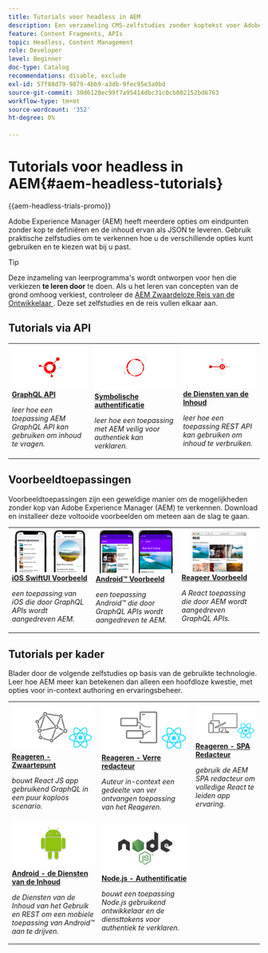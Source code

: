 ```yaml
---
title: Tutorials voor headless in AEM
description: Een verzameling CMS-zelfstudies zonder koptekst voor Adobe Experience Manager. Lesbestanden verkennen via API, framework en voorbeeldtoepassingen.
feature: Content Fragments, APIs
topic: Headless, Content Management
role: Developer
level: Beginner
doc-type: Catalog
recommendations: disable, exclude
exl-id: 57f88d79-9879-4bb9-a3db-9fec95e3a0bd
source-git-commit: 30d6120ec99f7a95414dbc31c0cb002152bd6763
workflow-type: tm+mt
source-wordcount: '352'
ht-degree: 0%

---
```


# Tutorials voor headless in AEM{#aem-headless-tutorials}

{{aem-headless-trials-promo}}

Adobe Experience Manager (AEM) heeft meerdere opties om eindpunten zonder kop te definiëren en de inhoud ervan als JSON te leveren. Gebruik praktische zelfstudies om te verkennen hoe u de verschillende opties kunt gebruiken en te kiezen wat bij u past.

>[!TIP]
>
>Deze inzameling van leerprogramma&#39;s wordt ontworpen voor hen die verkiezen **te leren door** te doen. Als u het leren van concepten van de grond omhoog verkiest, controleer de [ AEM Zwaardeloze Reis van de Ontwikkelaar ](https://experienceleague.adobe.com/docs/experience-manager-cloud-service/content/headless/journeys/developer/overview.html). Deze set zelfstudies en de reis vullen elkaar aan.

## Tutorials via API

<table>
<tr>
  <td>
    <a href="https://experienceleague.adobe.com/docs/experience-manager-learn/getting-started-with-aem-headless/graphql/overview.html">
      <img alt="GRAPHQL API" src="./assets/graphql-icon.png" />
    </a>
    <div>
      <a href="https://experienceleague.adobe.com/docs/experience-manager-learn/getting-started-with-aem-headless/graphql/overview.html">
    <strong> GraphQL API </strong>
    </a>
    </div>
    <p>
    <em> leer hoe een toepassing AEM GraphQL API kan gebruiken om inhoud te vragen.</em>
    <p>
  </td>
  <td>
    <a href="https://experienceleague.adobe.com/docs/experience-manager-learn/getting-started-with-aem-headless/authentication/overview.html">
    <img alt="Op token gebaseerde verificatie" src="./assets/token-auth-icon.png" />
    </a>
    <div>
    <a href="https://experienceleague.adobe.com/docs/experience-manager-learn/getting-started-with-aem-headless/authentication/overview.html">
    <strong> Symbolische authentificatie </strong>
    </a>
    </div>
    <p>
    <em> leer hoe een toepassing met AEM veilig voor authentiek kan verklaren.</em>
    </p>
  </td>
  <td>
    <a href="https://experienceleague.adobe.com/docs/experience-manager-learn/getting-started-with-aem-headless/content-services/overview.html">
      <img alt="Inhoudsservices" src="./assets/content-services.png" />
    </a>
     <div>
      <a href="https://experienceleague.adobe.com/docs/experience-manager-learn/getting-started-with-aem-headless/content-services/overview.html">
        <strong> de Diensten van de Inhoud </strong>
      </a>
    </div>
    <p>
    <em> leer hoe een toepassing REST API kan gebruiken om inhoud te verbruiken.</em>
    <p>
  </td>
</tr>
</table>

## Voorbeeldtoepassingen

Voorbeeldtoepassingen zijn een geweldige manier om de mogelijkheden zonder kop van Adobe Experience Manager (AEM) te verkennen. Download en installeer deze voltooide voorbeelden om meteen aan de slag te gaan.

<table>
<tr>
  <td>
    <a href="https://experienceleague.adobe.com/docs/experience-manager-learn/getting-started-with-aem-headless/graphql/example-apps/ios-swiftui-app.html">
      <img alt="iOS-voorbeeld" src="./assets/ios-example.png" />
    </a>
    <div>
      <a href="https://experienceleague.adobe.com/docs/experience-manager-learn/getting-started-with-aem-headless/graphql/example-apps/ios-swiftui-app.html">
    <strong> iOS SwiftUI Voorbeeld </strong>
    </a>
    </div>
    <p>
    <em> een toepassing van iOS die door GraphQL APIs wordt aangedreven AEM.</em>
    <p>
  </td>
  <td>
    <a href="https://experienceleague.adobe.com/docs/experience-manager-learn/getting-started-with-aem-headless/graphql/example-apps/android-app.html">
    <img alt="Android-voorbeeld" src="./assets/android-example.png" />
    </a>
    <div>
    <a href="https://experienceleague.adobe.com/docs/experience-manager-learn/getting-started-with-aem-headless/graphql/example-apps/android-app.html">
    <strong> Android™ Voorbeeld </strong>
    </a>
    </div>
    <p>
    <em> een toepassing Android™ die door GraphQL APIs wordt aangedreven te AEM.</em>
    </p>
  </td>
  <td>
    <a href="https://experienceleague.adobe.com/docs/experience-manager-learn/getting-started-with-aem-headless/graphql/example-apps/react-app.html">
      <img alt="Voorbeeld Reageren" src="./assets/react-example.png" />
    </a>
     <div>
      <a href="https://experienceleague.adobe.com/docs/experience-manager-learn/getting-started-with-aem-headless/graphql/example-apps/react-app.html">
        <strong> Reageer Voorbeeld </strong>
      </a>
    </div>
    <p>
    <em> A React toepassing die door AEM wordt aangedreven GraphQL APIs.</em>
    <p>
  </td>
</tr>
</table>

## Tutorials per kader

Blader door de volgende zelfstudies op basis van de gebruikte technologie. Leer hoe AEM meer kan betekenen dan alleen een hoofdloze kwestie, met opties voor in-context authoring en ervaringsbeheer.

<table>
<tr>
  <td>
    <a href="https://experienceleague.adobe.com/docs/experience-manager-learn/getting-started-with-aem-headless/graphql/multi-step/overview.html">
      <img alt="Reageren - Hoofdloos" src="./assets/react-headless.png" />
    </a>
    <div>
      <a href="https://experienceleague.adobe.com/docs/experience-manager-learn/getting-started-with-aem-headless/graphql/overview.html">
    <strong> Reageren - Zwaartepunt </strong>
    </a>
    </div>
    <p>
    <em> bouwt React JS app gebruikend GraphQL in een puur koploos scenario.</em>
    <p>
  </td>
  <td>
    <a href="https://experienceleague.adobe.com/docs/experience-manager-learn/getting-started-with-aem-headless/spa-editor/remote-spa/overview.html">
    <img alt="Reageren - Externe editor" src="./assets/react-remote.png" />
    </a>
    <div>
    <a href="https://experienceleague.adobe.com/docs/experience-manager-learn/getting-started-with-aem-headless/spa-editor/remote-spa/overview.html">
    <strong> Reageren - Verre redacteur </strong>
    </a>
    </div>
    <p>
    <em> Auteur in-context een gedeelte van ver ontvangen toepassing van het Reageren.</em>
    </p>
  </td>
  <td>
    <a href="https://experienceleague.adobe.com/docs/experience-manager-learn/getting-started-with-aem-headless/spa-editor/react/overview.html">
      <img alt="Reageren - SPA Editor" src="./assets/react-spa-editor.png" />
    </a>
     <div>
      <a href="https://experienceleague.adobe.com/docs/experience-manager-learn/getting-started-with-aem-headless/spa-editor/react/overview.html">
        <strong> Reageren - SPA Redacteur </strong>
      </a>
    </div>
    <p>
    <em> gebruik de AEM SPA redacteur om volledige React te leiden app ervaring.</em>
    <p>
  </td>
</tr>
<tr>  
  <td>
    <a href="https://experienceleague.adobe.com/docs/experience-manager-learn/getting-started-with-aem-headless/content-services/overview.html">
    <img alt="Andriod - Inhoudsservices" src="./assets/android.png" />
    </a>
    <div>
    <a href="https://experienceleague.adobe.com/docs/experience-manager-learn/getting-started-with-aem-headless/content-services/overview.html">
    <strong> Android - de Diensten van de Inhoud </strong>
    </a>
    </div>
    <p>
    <em> de Diensten van de Inhoud van het Gebruik en REST om een mobiele toepassing van Android™ aan te drijven.</em>
    </p>
  </td>
  <td>
    <a href="https://experienceleague.adobe.com/docs/experience-manager-learn/getting-started-with-aem-headless/authentication/overview.html">
      <img alt="Node.js - Authentificatie" src="./assets/node-js.png" />
    </a>
     <div>
      <a href="https://experienceleague.adobe.com/docs/experience-manager-learn/getting-started-with-aem-headless/authentication/overview.html">
        <strong> Node.js - Authentificatie </strong>
      </a>
    </div>
    <p>
    <em> bouwt een toepassing Node.js gebruikend ontwikkelaar en de diensttokens voor authentiek te verklaren.</em>
    <p>
  </td>
  <td></td>
</tr>
</table>
